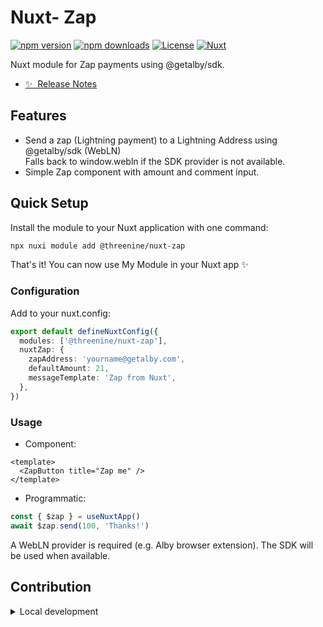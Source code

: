 <!--
Get your module up and running quickly.

Find and replace all on all files (CMD+SHIFT+F):
- Name: Nuxt- Zap
- Package name: @threenine/nuxt-zap
- Description: My new Nuxt module
-->

# Nuxt- Zap

[![npm version][npm-version-src]][npm-version-href]
[![npm downloads][npm-downloads-src]][npm-downloads-href]
[![License][license-src]][license-href]
[![Nuxt][nuxt-src]][nuxt-href]

Nuxt module for Zap payments using @getalby/sdk.

- [✨ &nbsp;Release Notes](/CHANGELOG.md)
<!-- - [🏀 Online playground](https://stackblitz.com/github/your-org/nuxt-zap?file=playground%2Fapp.vue) -->
<!-- - [📖 &nbsp;Documentation](https://example.com) -->

## Features

- Send a zap (Lightning payment) to a Lightning Address using @getalby/sdk (WebLN)\
  Falls back to window.webln if the SDK provider is not available.
- Simple Zap component with amount and comment input.

## Quick Setup

Install the module to your Nuxt application with one command:

```bash
npx nuxi module add @threenine/nuxt-zap
```

That's it! You can now use My Module in your Nuxt app ✨

### Configuration

Add to your nuxt.config:

```ts
export default defineNuxtConfig({
  modules: ['@threenine/nuxt-zap'],
  nuxtZap: {
    zapAddress: 'yourname@getalby.com',
    defaultAmount: 21,
    messageTemplate: 'Zap from Nuxt',
  },
})
```

### Usage

- Component:
```vue
<template>
  <ZapButton title="Zap me" />
</template>
```

- Programmatic:
```ts
const { $zap } = useNuxtApp()
await $zap.send(100, 'Thanks!')
```

A WebLN provider is required (e.g. Alby browser extension). The SDK will be used when available.


## Contribution

<details>
  <summary>Local development</summary>
  
  ```bash
  # Install dependencies
  npm install
  
  # Generate type stubs
  npm run dev:prepare
  
  # Develop with the playground
  npm run dev
  
  # Build the playground
  npm run dev:build
  
  # Run ESLint
  npm run lint
  
  # Run Vitest
  npm run test
  npm run test:watch
  
  # Release new version
  npm run release
  ```

</details>


<!-- Badges -->
[npm-version-src]: https://img.shields.io/npm/v/@threenine/nuxt-zap/latest.svg?style=flat&colorA=020420&colorB=00DC82
[npm-version-href]: https://npmjs.com/package/@threenine/nuxt-zap

[npm-downloads-src]: https://img.shields.io/npm/dm/@threenine/nuxt-zap.svg?style=flat&colorA=020420&colorB=00DC82
[npm-downloads-href]: https://npm.chart.dev/@threenine/nuxt-zap

[license-src]: https://img.shields.io/npm/l/@threenine/nuxt-zap.svg?style=flat&colorA=020420&colorB=00DC82
[license-href]: https://npmjs.com/package/@threenine/nuxt-zap

[nuxt-src]: https://img.shields.io/badge/Nuxt-020420?logo=nuxt.js
[nuxt-href]: https://nuxt.com

